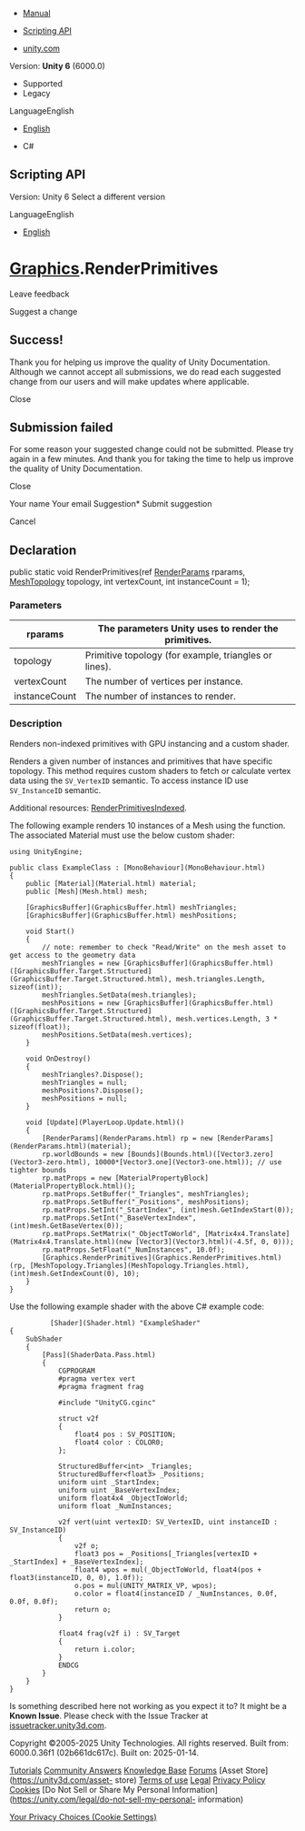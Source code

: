 [ ]()

  * [Manual](../Manual/index.html)
  * [Scripting API](../ScriptReference/index.html)

  * [unity.com](https://unity.com/)

Version: **Unity 6** (6000.0)

  * Supported
  * Legacy

LanguageEnglish

  * [English]()

  * C#

[ ](https://docs.unity3d.com)

## Scripting API

Version: Unity 6 Select a different version

LanguageEnglish

  * [English]()

#  [Graphics](Graphics.html).RenderPrimitives

Leave feedback

Suggest a change

## Success!

Thank you for helping us improve the quality of Unity Documentation. Although
we cannot accept all submissions, we do read each suggested change from our
users and will make updates where applicable.

Close

## Submission failed

For some reason your suggested change could not be submitted. Please <a>try
again</a> in a few minutes. And thank you for taking the time to help us
improve the quality of Unity Documentation.

Close

Your name Your email Suggestion* Submit suggestion

Cancel

[ ]()

## Declaration

public static void RenderPrimitives(ref [RenderParams](RenderParams.html)
rparams, [MeshTopology](MeshTopology.html) topology, int vertexCount, int
instanceCount = 1);

### Parameters

rparams | The parameters Unity uses to render the primitives.  
---|---  
topology | Primitive topology (for example, triangles or lines).  
vertexCount | The number of vertices per instance.  
instanceCount | The number of instances to render.  
  
### Description

Renders non-indexed primitives with GPU instancing and a custom shader.

Renders a given number of instances and primitives that have specific
topology. This method requires custom shaders to fetch or calculate vertex
data using the `SV_VertexID` semantic. To access instance ID use
`SV_InstanceID` semantic.  
  
Additional resources:
[RenderPrimitivesIndexed](Graphics.RenderPrimitivesIndexed.html).  
  
The following example renders 10 instances of a Mesh using the function. The
associated Material must use the below custom shader:

    
    
    using UnityEngine;  
      
    public class ExampleClass : [MonoBehaviour](MonoBehaviour.html)
    {
        public [Material](Material.html) material;
        public [Mesh](Mesh.html) mesh;  
      
        [GraphicsBuffer](GraphicsBuffer.html) meshTriangles;
        [GraphicsBuffer](GraphicsBuffer.html) meshPositions;  
      
        void Start()
        {
            // note: remember to check "Read/Write" on the mesh asset to get access to the geometry data
            meshTriangles = new [GraphicsBuffer](GraphicsBuffer.html)([GraphicsBuffer.Target.Structured](GraphicsBuffer.Target.Structured.html), mesh.triangles.Length, sizeof(int));
            meshTriangles.SetData(mesh.triangles);
            meshPositions = new [GraphicsBuffer](GraphicsBuffer.html)([GraphicsBuffer.Target.Structured](GraphicsBuffer.Target.Structured.html), mesh.vertices.Length, 3 * sizeof(float));
            meshPositions.SetData(mesh.vertices);
        }  
      
        void OnDestroy()
        {
            meshTriangles?.Dispose();
            meshTriangles = null;
            meshPositions?.Dispose();
            meshPositions = null;
        }  
      
        void [Update](PlayerLoop.Update.html)()
        {
            [RenderParams](RenderParams.html) rp = new [RenderParams](RenderParams.html)(material);
            rp.worldBounds = new [Bounds](Bounds.html)([Vector3.zero](Vector3-zero.html), 10000*[Vector3.one](Vector3-one.html)); // use tighter bounds
            rp.matProps = new [MaterialPropertyBlock](MaterialPropertyBlock.html)();
            rp.matProps.SetBuffer("_Triangles", meshTriangles);
            rp.matProps.SetBuffer("_Positions", meshPositions);
            rp.matProps.SetInt("_StartIndex", (int)mesh.GetIndexStart(0));
            rp.matProps.SetInt("_BaseVertexIndex", (int)mesh.GetBaseVertex(0));
            rp.matProps.SetMatrix("_ObjectToWorld", [Matrix4x4.Translate](Matrix4x4.Translate.html)(new [Vector3](Vector3.html)(-4.5f, 0, 0)));
            rp.matProps.SetFloat("_NumInstances", 10.0f);
            [Graphics.RenderPrimitives](Graphics.RenderPrimitives.html)(rp, [MeshTopology.Triangles](MeshTopology.Triangles.html), (int)mesh.GetIndexCount(0), 10);
        }
    }

Use the following example shader with the above C# example code:

    
    
              [Shader](Shader.html) "ExampleShader"
    {
        SubShader
        {
            [Pass](ShaderData.Pass.html)
            {
                CGPROGRAM
                #pragma vertex vert
                #pragma fragment frag  
      
                #include "UnityCG.cginc"  
      
                struct v2f
                {
                    float4 pos : SV_POSITION;
                    float4 color : COLOR0;
                };  
      
                StructuredBuffer<int> _Triangles;
                StructuredBuffer<float3> _Positions;
                uniform uint _StartIndex;
                uniform uint _BaseVertexIndex;
                uniform float4x4 _ObjectToWorld;
                uniform float _NumInstances;  
      
                v2f vert(uint vertexID: SV_VertexID, uint instanceID : SV_InstanceID)
                {
                    v2f o;
                    float3 pos = _Positions[_Triangles[vertexID + _StartIndex] + _BaseVertexIndex];
                    float4 wpos = mul(_ObjectToWorld, float4(pos + float3(instanceID, 0, 0), 1.0f));
                    o.pos = mul(UNITY_MATRIX_VP, wpos);
                    o.color = float4(instanceID / _NumInstances, 0.0f, 0.0f, 0.0f);
                    return o;
                }  
      
                float4 frag(v2f i) : SV_Target
                {
                    return i.color;
                }
                ENDCG
            }
        }
    }

Is something described here not working as you expect it to? It might be a
**Known Issue**. Please check with the Issue Tracker at
[issuetracker.unity3d.com](https://issuetracker.unity3d.com).

Copyright ©2005-2025 Unity Technologies. All rights reserved. Built from:
6000.0.36f1 (02b661dc617c). Built on: 2025-01-14.

[Tutorials](https://unity3d.com/learn) [Community
Answers](https://answers.unity3d.com) [Knowledge
Base](https://support.unity3d.com/hc/en-us)
[Forums](https://forum.unity3d.com) [Asset Store](https://unity3d.com/asset-
store) [Terms of use](https://docs.unity3d.com/Manual/TermsOfUse.html)
[Legal](https://unity.com/legal) [Privacy
Policy](https://unity.com/legal/privacy-policy)
[Cookies](https://unity.com/legal/cookie-policy) [Do Not Sell or Share My
Personal Information](https://unity.com/legal/do-not-sell-my-personal-
information)

[Your Privacy Choices (Cookie Settings)](javascript:void\(0\);)

